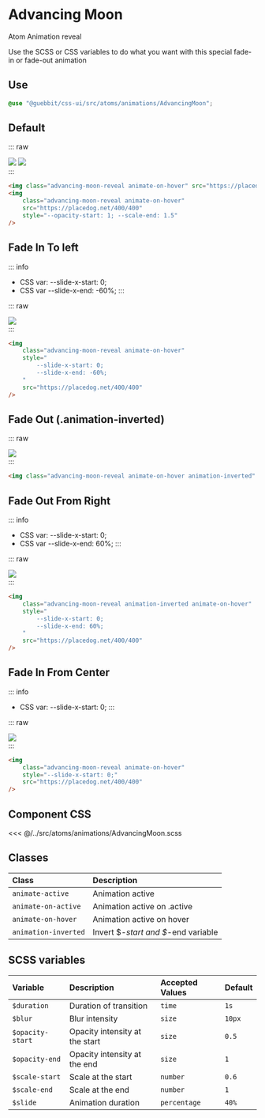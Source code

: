 # Advancing Moon
<Badge type="tip">Atom</Badge> <Badge type="info">Animation</Badge> <Badge type="info">reveal</Badge>

Use the SCSS or CSS variables to do what you want with this special fade-in or fade-out animation

## Use

```scss
@use "@guebbit/css-ui/src/atoms/animations/AdvancingMoon";
```

## Default

::: raw
<div class="dev-section">
    <img class="advancing-moon-reveal animate-on-hover" src="https://placedog.net/400/400"/>
    <img
        class="advancing-moon-reveal animate-on-hover"
        src="https://placedog.net/400/400"
        style="--opacity-start: 1; --scale-end: 1.5"
    />
</div>
:::

```html
<img class="advancing-moon-reveal animate-on-hover" src="https://placedog.net/400/400"/>
<img
    class="advancing-moon-reveal animate-on-hover"
    src="https://placedog.net/400/400"
    style="--opacity-start: 1; --scale-end: 1.5"
/>
```

## Fade In To left
::: info
- CSS var: --slide-x-start: 0;
- CSS var --slide-x-end: -60%;
:::

::: raw
<div class="dev-section">
    <img 
        class="advancing-moon-reveal animate-on-hover" 
        style="
            --slide-x-start: 0;
            --slide-x-end: -60%;
        "
        src="https://placedog.net/400/400"
    />
</div>
:::

```html {4,5}
<img
    class="advancing-moon-reveal animate-on-hover"
    style="
        --slide-x-start: 0;
        --slide-x-end: -60%;
    "
    src="https://placedog.net/400/400"
/>
```

## Fade Out (.animation-inverted)

::: raw
<div class="dev-section">
    <img 
        class="advancing-moon-reveal animate-on-hover animation-inverted"
        src="https://placedog.net/400/400" 
    />
</div>
:::

```html
<img class="advancing-moon-reveal animate-on-hover animation-inverted" src="https://placedog.net/400/400" />
```

## Fade Out From Right
::: info
- CSS var: --slide-x-start: 0;
- CSS var --slide-x-end: 60%;
:::

::: raw
<div class="dev-section">
    <img 
        class="advancing-moon-reveal animation-inverted animate-on-hover" 
        style="
            --slide-x-start: 0;
            --slide-x-end: 60%;
        "
        src="https://placedog.net/400/400"
    />
</div>
:::

```html {4,5}
<img
    class="advancing-moon-reveal animation-inverted animate-on-hover"
    style="
        --slide-x-start: 0;
        --slide-x-end: 60%;
    "
    src="https://placedog.net/400/400"
/>
```

## Fade In From Center
::: info
- CSS var: --slide-x-start: 0;
:::

::: raw
<div class="dev-section">
    <img 
        class="advancing-moon-reveal animate-on-hover" 
        style="--slide-x-start: 0;"
        src="https://placedog.net/400/400"
    />
</div>
:::

```html {3}
<img
    class="advancing-moon-reveal animate-on-hover"
    style="--slide-x-start: 0;"
    src="https://placedog.net/400/400"
/>
```


## Component CSS

<<< @/../src/atoms/animations/AdvancingMoon.scss

## Classes

| Class                  | Description                         |
|:-----------------------|:------------------------------------|
| `animate-active`       | Animation active                    |
| `animate-on-active`    | Animation active on .active         |
| `animate-on-hover`     | Animation active on hover           |
| `animation-inverted`   | Invert $*-start and $*-end variable |


## SCSS variables

| Variable         | Description                    | Accepted Values | Default |
|:-----------------|:-------------------------------|:----------------|:--------|
| `$duration`      | Duration of transition         | `time`          | `1s`    |
| `$blur`          | Blur intensity                 | `size`          | `10px`  |
| `$opacity-start` | Opacity intensity at the start | `size`          | `0.5`   |
| `$opacity-end`   | Opacity intensity at the end   | `size`          | `1`     |
| `$scale-start`   | Scale at the start             | `number`        | `0.6`   |
| `$scale-end`     | Scale at the end               | `number`        | `1`     |
| `$slide`         | Animation duration             | `percentage`    | `40%`   |


<style lang="scss">
@use "../docs/theme" as theme;
@use "../src/atoms/animations/AdvancingMoon";
</style>